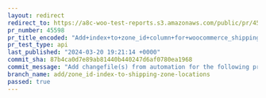 ```yaml
---
layout: redirect
redirect_to: https://a8c-woo-test-reports.s3.amazonaws.com/public/pr/45598/api/index.html
pr_number: 45598
pr_title_encoded: "Add+index+to+zone_id+column+for+woocommerce_shipping_zone_locations"
pr_test_type: api
last_published: "2024-03-20 19:21:14 +0000"
commit_sha: 87b4ca0d7e89ab81440b440247d6af0780ea1968
commit_message: "Add changefile(s) from automation for the following project(s): wooco…"
branch_name: add/zone_id-index-to-shipping-zone-locations
passed: true
---
```

